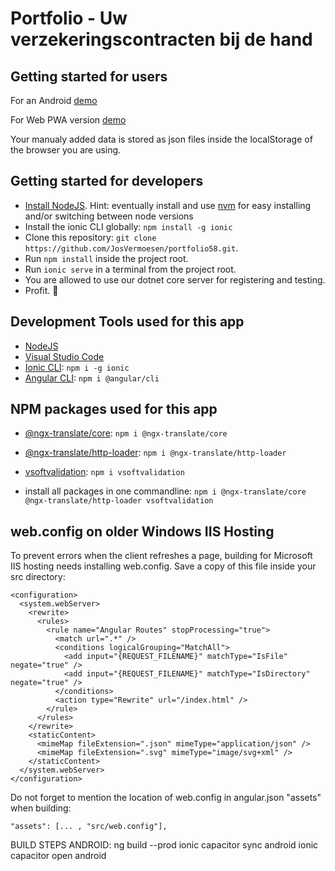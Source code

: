 # Portfolio - Uw verzekeringscontracten bij de hand
## Getting started for users
For an Android [demo](https://play.google.com/store/apps/details?id=be.vsoft.portfolio)

For Web PWA version [demo](https://portfolio.rv-services.be)

Your manualy added data is stored as json files inside the localStorage of the browser you are using.

## Getting started for developers
- [Install NodeJS](https://nodejs.org/). Hint: eventually install and use [nvm](https://medium.com/@Joachim8675309/installing-node-js-with-nvm-4dc469c977d9) for easy installing and/or switching between node versions
- Install the ionic CLI globally: `npm install -g ionic`
- Clone this repository: `git clone https://github.com/JosVermoesen/portfolio58.git`.
- Run `npm install` inside the project root.
- Run `ionic serve` in a terminal from the project root.
- You are allowed to use our dotnet core server for registering and testing.
- Profit. :tada:

## Development Tools used for this app
- [NodeJS](https://nodejs.org/)
- [Visual Studio Code](https://code.visualstudio.com/)
- [Ionic CLI](https://www.npmjs.com/package/ionic): `npm i -g ionic`
- [Angular CLI](https://www.npmjs.com/package/@angular/cli): `npm i @angular/cli`

## NPM packages used for this app
- [@ngx-translate/core](https://www.npmjs.com/package/@ngx-translate/core): `npm i @ngx-translate/core`
- [@ngx-translate/http-loader](https://www.npmjs.com/package/@ngx-translate/http-loader): `npm i @ngx-translate/http-loader`
- [vsoftvalidation](https://www.npmjs.com/package/vsoftvalidation): `npm i vsoftvalidation`

- install all packages in one commandline: `npm i @ngx-translate/core @ngx-translate/http-loader vsoftvalidation`

## web.config on older Windows IIS Hosting
To prevent errors when the client refreshes a page, building for Microsoft IIS hosting needs installing web.config. Save a copy of this file inside your src directory:
```
<configuration>
  <system.webServer>
    <rewrite>
      <rules>
        <rule name="Angular Routes" stopProcessing="true">
          <match url=".*" />
          <conditions logicalGrouping="MatchAll">
            <add input="{REQUEST_FILENAME}" matchType="IsFile" negate="true" />
            <add input="{REQUEST_FILENAME}" matchType="IsDirectory" negate="true" />
          </conditions>
          <action type="Rewrite" url="/index.html" />
        </rule>
      </rules>
    </rewrite>
    <staticContent>
      <mimeMap fileExtension=".json" mimeType="application/json" />
      <mimeMap fileExtension=".svg" mimeType="image/svg+xml" />
    </staticContent>
  </system.webServer>
</configuration>
```
Do not forget to mention the location of web.config in angular.json "assets" when building: 
```
"assets": [... , "src/web.config"],
```

BUILD STEPS ANDROID:
ng build --prod
ionic capacitor sync android
ionic capacitor open android